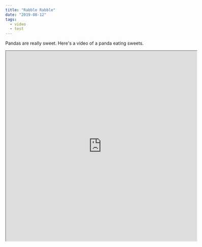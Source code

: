 ```yaml
---
title: "Rabble Rabble"
date: "2019-08-12"
tags:
  - video
  - test
---
```


Pandas are really sweet.
Here's a video of a panda eating sweets.

<iframe width="600" height="600" src="https://www.youtube.com/embed/4n0xNbfJLR8" allowfullscreen>
</iframe>
